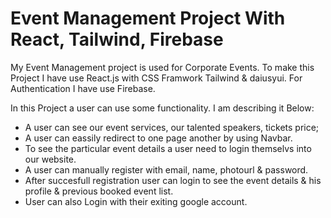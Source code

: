 # Event Management Project With React, Tailwind, Firebase

My Event Management project is used for Corporate Events. To make this Project I have use React.js with CSS Framwork Tailwind & daiusyui. For Authentication I have use Firebase.

In this Project a user can use some functionality. I am describing it Below: 

- A user can see our event services, our talented speakers, tickets price;
- A user can eassily redirect to one page another by using Navbar.
- To see the particular event details a user need to login themselvs into our website.
- A user can manually register with email, name, photourl & password.
- After succesfull registration user can login to see the event details & his profile & previous booked event list.
- User can also Login with their exiting google account. 
